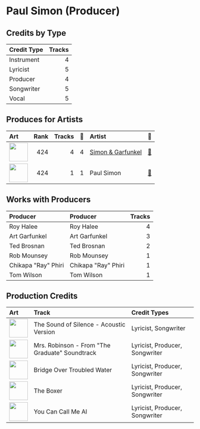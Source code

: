 # Paul Simon (Producer)

## Credits by Type

| Credit Type | Tracks |
|:---|---:|
| Instrument | 4 |
| Lyricist | 5 |
| Producer | 4 |
| Songwriter | 5 |
| Vocal | 5 |

## Produces for Artists

| Art | Rank | Tracks | 💚 | Artist | 🔗 |
|:---|---:|---:|---:|:---|:---|
| <img src="https://i.scdn.co/image/afde2fdd14f8c8ca23393f257e3a369a234a24b6" alt="" width="50" /> | 424 | 4 | 4 | [Simon & Garfunkel](../../artists/simon___garfunkel/overview.md) | [🔗](https://open.spotify.com/artist/70cRZdQywnSFp9pnc2WTCE) |
| <img src="https://i.scdn.co/image/ab6761610000e5ebddc148cfa465c2065846c636" alt="" width="50" /> | 424 | 1 | 1 | Paul Simon | [🔗](https://open.spotify.com/artist/2CvCyf1gEVhI0mX6aFXmVI) |

## Works with Producers

| Producer | Producer | Tracks |
|:---|:---|---:|
| Roy Halee | Roy Halee | 4 |
| Art Garfunkel | Art Garfunkel | 3 |
| Ted Brosnan | Ted Brosnan | 2 |
| Rob Mounsey | Rob Mounsey | 1 |
| Chikapa "Ray" Phiri | Chikapa "Ray" Phiri | 1 |
| Tom Wilson | Tom Wilson | 1 |

## Production Credits

| Art | Track | Credit Types |
|:---|:---|:---|
| <img src="https://i.scdn.co/image/ab67616d0000b2733b50c381e5f477c3cd066286" alt="" width="50" /> | The Sound of Silence - Acoustic Version | Lyricist, Songwriter |
| <img src="https://i.scdn.co/image/ab67616d0000b273d8fb5b4308dc27f210064ef4" alt="" width="50" /> | Mrs. Robinson - From "The Graduate" Soundtrack | Lyricist, Producer, Songwriter |
| <img src="https://i.scdn.co/image/ab67616d0000b273ba7fe7dd76cd4307e57dd75f" alt="" width="50" /> | Bridge Over Troubled Water | Lyricist, Producer, Songwriter |
| <img src="https://i.scdn.co/image/ab67616d0000b273ba7fe7dd76cd4307e57dd75f" alt="" width="50" /> | The Boxer | Lyricist, Producer, Songwriter |
| <img src="https://i.scdn.co/image/ab67616d0000b27309880a7b8636c5a0615dc0c8" alt="" width="50" /> | You Can Call Me Al | Lyricist, Producer, Songwriter |